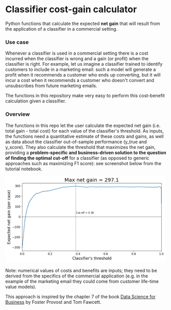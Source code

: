 # Classifier cost-gain calculator
Python functions that calculate the expected <b>net gain</b> that will result from the application of a classifier in a commercial setting. 

### Use case
Whenever a classifier is used in a commercial setting there is a cost incurred when the classifier is wrong and a gain (or profit) when the classifier is right. For example, let us imagine a classifier trained to identify customers to include in a marketing email: such a model will generate a profit when it recommends a customer who ends up converting, but it will incur a cost when it recommends a customer who doesn't convert and unsubscribes from future marketing emails.

The functions in this repository make very easy to perform this cost-benefit calculation given a classifier.

### Overview
The functions in this repo let the user calculate the expected net gain (i.e. total gain - total cost) for each value of the classifier's threshold. As inputs, the functions need a quantitative estimate of these costs and gains, as well as data about the classifier out-of-sample performance (y_true and y_score). They also calculate the threshold that maximizes the net gain, providing a <b>problem-specific and business-driven solution to the question of finding the optimal cut-off</b> for a classifier (as opposed to generic approaches such as maximizing F1 score): see screenshot below from the tutorial notebook.

<img src="images/classifier_gain_plot.PNG"  width="500"/>

Note: numerical values of costs and benefits are inputs; they need to be derived from the specifics of the commercial application (e.g. in the example of the marketing email they could come from customer life-time value models).

This approach is inspired by the chapter 7 of the book [Data Science for Business](https://learning.oreilly.com/library/view/data-science-for/9781449374273/) by Foster Provost and Tom Fawcett.
